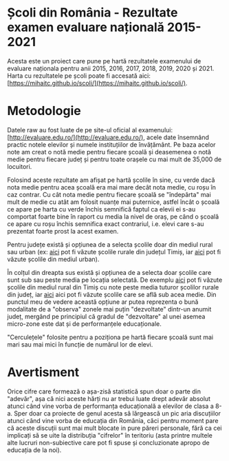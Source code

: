 # Școli din România - Rezultate examen evaluare națională 2015-2021

Acesta este un proiect care pune pe hartă rezultatele examenului de evaluare naționala pentru anii 2015, 2016, 2017, 2018, 2019, 2020 și 2021. Harta cu rezultatele pe școli poate fi accesată aici: [https://mihaitc.github.io/scoli/](https://mihaitc.github.io/scoli/). 

# Metodologie

Datele raw au fost luate de pe site-ul oficial al examenului: [http://evaluare.edu.ro/](http://evaluare.edu.ro/), acele date însemnând practic notele elevilor și numele instituțiilor de învățământ. Pe baza acelor note am creat o notă medie pentru fiecare școală și deasemenea o notă medie pentru fiecare județ și pentru toate orașele cu mai mult de 35,000 de locuitori. 

Folosind aceste rezultate am afișat pe hartă școlile în sine, cu verde dacă nota medie pentru acea școală era mai mare decât nota medie, cu roșu în caz contrar. Cu cât nota medie pentru fiecare școală se "îndepărta" mai mult de medie cu atât am folosit nuanțe mai puternice, astfel încât o școală ce apare pe harta cu verde închis semnifică faptul ca elevii ei s-au comportat foarte bine în raport cu media la nivel de oraș, pe când o școală ce apare cu roșu închis semnifica exact contrariul, i.e. elevi care s-au prezentat foarte prost la acest examen. 

Pentru județe există și opțiunea de a selecta școlile doar din mediul rural sau urban (ex: [aici](https://mihaitc.github.io/scoli/timis_rural/) pot fi văzute școlile rurale din județul Timiș, iar [aici](https://mihaitc.github.io/scoli/timis_urban/) pot fi văzute școlile din mediul urban). 

În colțul din dreapta sus există și opțiunea de a selecta doar școlile care sunt sub sau peste media pe locația selectată. De exemplu [aici](https://mihaitc.github.io/scoli/timis_rural/#av=a) pot fi văzute școlile din mediul rural din Timiș cu note peste media tuturor școlilor rurale din județ, iar [aici](https://mihaitc.github.io/scoli/timis_rural/#av=b) aici pot fi văzute școlile care se află sub acea medie. Din punctul meu de vedere această opțiune ar putea reprezenta o bună modalitate de a "observa" zonele mai puțin "dezvoltate" dintr-un anumit județ, mergând pe principiul că gradul de "dezvoltare" al unei asemea micro-zone este dat și de performanțele educaționale. 

"Cerculețele" folosite pentru a poziționa pe hartă fiecare școală sunt mai mari sau mai mici în funcție de numărul lor de elevi.

# Avertisment

Orice cifre care formează o așa-zisă statistică spun doar o parte din "adevăr", așa că nici aceste hărți nu ar trebui luate drept adevăr absolut atunci când vine vorba de performanța educațională a elevilor de clasa a 8-a. Sper doar ca proiecte de genul acesta să lărgească un pic aria discuțiilor atunci când vine vorba de educația din România, căci pentru moment pare că aceste discuții sunt mai mult blocate in pure păreri personale, fără ca cei implicați să se uite la distribuția "cifrelor" în teritoriu (asta printre multele alte lucruri non-subiective care pot fi spuse și concluzionate apropo de educația de la noi). 
